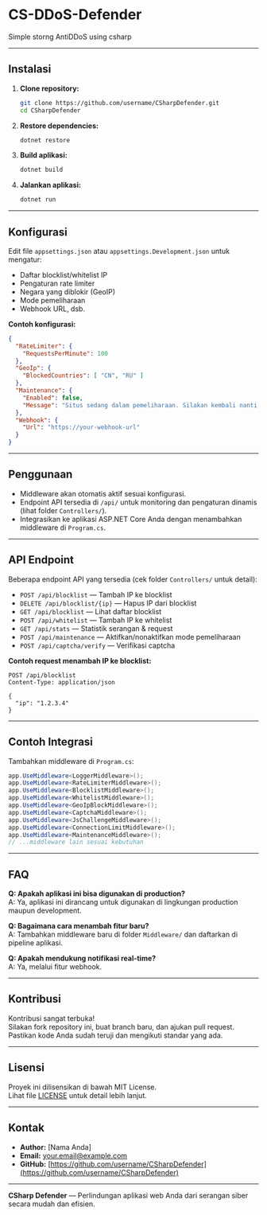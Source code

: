 # CS-DDoS-Defender
Simple storng AntiDDoS using csharp

---

## Instalasi

1. **Clone repository:**
   ```bash
   git clone https://github.com/username/CSharpDefender.git
   cd CSharpDefender
   ```

2. **Restore dependencies:**
   ```bash
   dotnet restore
   ```

3. **Build aplikasi:**
   ```bash
   dotnet build
   ```

4. **Jalankan aplikasi:**
   ```bash
   dotnet run
   ```

---

## Konfigurasi

Edit file `appsettings.json` atau `appsettings.Development.json` untuk mengatur:

- Daftar blocklist/whitelist IP
- Pengaturan rate limiter
- Negara yang diblokir (GeoIP)
- Mode pemeliharaan
- Webhook URL, dsb.

**Contoh konfigurasi:**
```json
{
  "RateLimiter": {
    "RequestsPerMinute": 100
  },
  "GeoIp": {
    "BlockedCountries": [ "CN", "RU" ]
  },
  "Maintenance": {
    "Enabled": false,
    "Message": "Situs sedang dalam pemeliharaan. Silakan kembali nanti."
  },
  "Webhook": {
    "Url": "https://your-webhook-url"
  }
}
```

---

## Penggunaan

- Middleware akan otomatis aktif sesuai konfigurasi.
- Endpoint API tersedia di `/api/` untuk monitoring dan pengaturan dinamis (lihat folder `Controllers/`).
- Integrasikan ke aplikasi ASP.NET Core Anda dengan menambahkan middleware di `Program.cs`.

---

## API Endpoint

Beberapa endpoint API yang tersedia (cek folder `Controllers/` untuk detail):

- `POST /api/blocklist` — Tambah IP ke blocklist
- `DELETE /api/blocklist/{ip}` — Hapus IP dari blocklist
- `GET /api/blocklist` — Lihat daftar blocklist
- `POST /api/whitelist` — Tambah IP ke whitelist
- `GET /api/stats` — Statistik serangan & request
- `POST /api/maintenance` — Aktifkan/nonaktifkan mode pemeliharaan
- `POST /api/captcha/verify` — Verifikasi captcha

**Contoh request menambah IP ke blocklist:**
```http
POST /api/blocklist
Content-Type: application/json

{
  "ip": "1.2.3.4"
}
```

---

## Contoh Integrasi

Tambahkan middleware di `Program.cs`:
```csharp
app.UseMiddleware<LoggerMiddleware>();
app.UseMiddleware<RateLimiterMiddleware>();
app.UseMiddleware<BlocklistMiddleware>();
app.UseMiddleware<WhitelistMiddleware>();
app.UseMiddleware<GeoIpBlockMiddleware>();
app.UseMiddleware<CaptchaMiddleware>();
app.UseMiddleware<JsChallengeMiddleware>();
app.UseMiddleware<ConnectionLimitMiddleware>();
app.UseMiddleware<MaintenanceMiddleware>();
// ...middleware lain sesuai kebutuhan
```

---

## FAQ

**Q: Apakah aplikasi ini bisa digunakan di production?**  
A: Ya, aplikasi ini dirancang untuk digunakan di lingkungan production maupun development.

**Q: Bagaimana cara menambah fitur baru?**  
A: Tambahkan middleware baru di folder `Middleware/` dan daftarkan di pipeline aplikasi.

**Q: Apakah mendukung notifikasi real-time?**  
A: Ya, melalui fitur webhook.

---

## Kontribusi

Kontribusi sangat terbuka!  
Silakan fork repository ini, buat branch baru, dan ajukan pull request.  
Pastikan kode Anda sudah teruji dan mengikuti standar yang ada.

---

## Lisensi

Proyek ini dilisensikan di bawah MIT License.  
Lihat file [LICENSE](LICENSE) untuk detail lebih lanjut.

---

## Kontak

- **Author:** [Nama Anda]
- **Email:** your.email@example.com
- **GitHub:** [https://github.com/username/CSharpDefender](https://github.com/username/CSharpDefender)

---

**CSharp Defender** — Perlindungan aplikasi web Anda dari serangan siber secara mudah dan efisien.